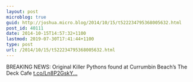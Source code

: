 ```yaml
---
layout: post
microblog: true
guid: http://joshua.micro.blog/2014/10/15/t522234795368005632.html
post_id: 40111
date: 2014-10-15T14:57:32+1100
lastmod: 2019-07-30T17:41:44+1100
type: post
url: /2014/10/15/t522234795368005632.html
---
```

BREAKING NEWS: Original Killer Pythons found at Currumbin Beach’s The Deck Cafe [t.co/Ln8P2GskY...](http://t.co/Ln8P2GskYp)

